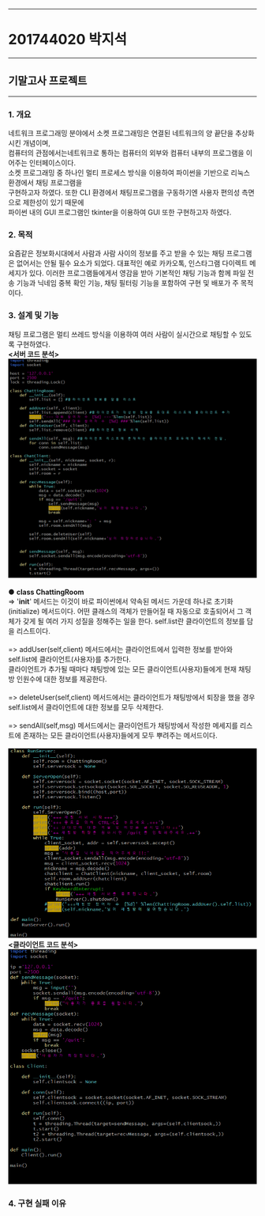 * * *
# 201744020 박지석
* * *
## 기말고사 프로젝트
* * *
### 1. 개요
 네트워크 프로그래밍 분야에서 소켓 프로그래밍은 연결된 네트워크의 양 끝단을 추상화시킨 개념이며, </br>
 컴퓨터의 관점에서는네트워크로 통하는 컴퓨터의 외부와 컴퓨터 내부의 프로그램을 이어주는 인터페이스이다.</br>
 소켓 프로그래밍 중 하나인 멀티 프로세스 방식을 이용하여 파이썬을 기반으로 리눅스 환경에서 채팅 프로그램을 </br>
 구현하고자 하였다. 또한 CLI 환경에서 채팅프로그램을 구동하기엔 사용자 편의성 측면으로 제한성이 있기 때문에 </br>
 파이썬 내의 GUI 프로그램인 tkinter을 이용하여 GUI 또한 구현하고자 하였다.
 
 ### 2. 목적
  요즘같은 정보화시대에서 사람과 사람 사이의 정보를 주고 받을 수 있는 채팅 프로그램은 없어서는 안될 필수 요소가 되었다.
  대표적인 예로 카카오톡, 인스타그램 다이렉트 메세지가 있다. 이러한 프로그램들에게서 영감을 받아 기본적인 채팅 기능과 함께
  파일 전송 기능과 닉네임 중복 확인 기능, 채팅 필터링 기능을 포함하여 구현 및 배포가 주 목적이다.
  
 ### 3. 설계 및 기능
  채팅 프로그램은 멀티 쓰레드 방식을 이용하여 여러 사람이 실시간으로 채팅할 수 있도록 구현하였다.<br>
  **<서버 코드 분석>**<br>
 <img width="" height="" src="./이미지/서버_코드.PNG"></img>
  <br>
  <br>
  ● **class ChattingRoom**<br>
  => '__init__' 메서드는 이것이 바로 파이썬에서 약속된 메서드 가운데 하나로 초기화(initialize) 메서드이다. 어떤 클래스의 객체가 만들어질 때 
  자동으로 호출되어서 그 객체가 갖게 될 여러 가지 성질을 정해주는 일을 한다. self.list란 클라이언트의 정보를 담을 리스트이다.<br><br>
  => addUser(self,client) 메서드에서는 클라이언트에서 입력한 정보를 받아와 self.list에 클라이언트(사용자)를 추가한다.<br>
  클라이언트가 추가될 때마다 채팅방에 있는 모든 클라이언트(사용자)들에게 현재 채팅방 인원수에 대한 정보를 제공한다.<br><br>
  => deleteUser(self,client) 메서드에서는 클라이언트가 채팅방에서 퇴장을 했을 경우 self.list에서 클라이언트에 대한 정보를 모두 삭제한다.<br><br>
   => sendAll(self,msg) 메서드에서는 클라이언트가 채팅방에서 작성한 메세지를 리스트에 존재하는 모든 클라이언트(사용자)들에게 모두 뿌려주는 메서드이다.<br><br>
 <img width="" height="" src="./이미지/서버_코드2.PNG"></img>
  **<클라이언트 코드 분석>**<br>
  <img width="" height="" src="./이미지/클라이언트_코드.PNG"></img>
 ### 4. 구현 실패 이유
 
